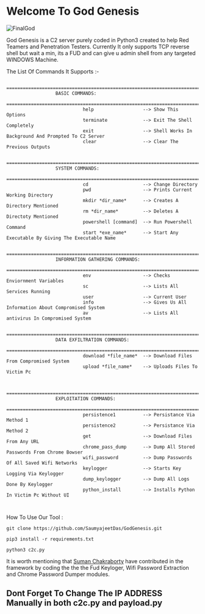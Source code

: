 # Welcome To God Genesis
![FinalGod](https://user-images.githubusercontent.com/66937297/175554898-58c56076-7cf9-4b1d-9d5d-2f2b27a9c0e3.png)

God Genesis is a C2 server purely coded in Python3 created to help Red Teamers and Penetration Testers. 
Currently It only supports TCP reverse shell but wait a min, its a FUD and can give u admin shell from any targeted WINDOWS Machine.

The List Of Commands It Supports :-

```
                ===================================================================================================
                  BASIC COMMANDS:
                ===================================================================================================
                            help                  --> Show This Options
                            terminate             --> Exit The Shell Completely
                            exit                  --> Shell Works In Background And Prompted To C2 Server
                            clear                 --> Clear The Previous Outputs

                ===================================================================================================
                  SYSTEM COMMANDS:
                ===================================================================================================
                            cd                    --> Change Directory
                            pwd                   --> Prints Current Working Directory
                            mkdir *dir_name*      --> Creates A Directory Mentioned
                            rm *dir_name*         --> Deletes A Directoty Mentioned
                            powershell [command]  --> Run Powershell Command
                            start *exe_name*      --> Start Any Executable By Giving The Executable Name

                ===================================================================================================
                  INFORMATION GATHERING COMMANDS:
                ===================================================================================================
                            env                   --> Checks Enviornment Variables
                            sc                    --> Lists All Services Running
                            user                  --> Current User
                            info                  --> Gives Us All Information About Compromised System
                            av                    --> Lists All antivirus In Compromised System

                ===================================================================================================
                  DATA EXFILTRATION COMMANDS:
                ===================================================================================================
                            download *file_name*  --> Download Files From Compromised System
                            upload *file_name*    --> Uploads Files To Victim Pc


                ===================================================================================================
                  EXPLOITATION COMMANDS:
                ===================================================================================================
                            persistence1          --> Persistance Via Method 1
                            persistence2          --> Persistance Via Method 2
                            get                   --> Download Files From Any URL
                            chrome_pass_dump      --> Dump All Stored Passwords From Chrome Bowser
                            wifi_password         --> Dump Passwords Of All Saved Wifi Networks
                            keylogger             --> Starts Key Logging Via Keylogger
                            dump_keylogger        --> Dump All Logs Done By Keylogger 
                            python_install        --> Installs Python In Victim Pc Without UI



```


How To Use Our Tool : 

```
git clone https://github.com/SaumyajeetDas/GodGenesis.git

pip3 install -r requirements.txt

python3 c2c.py

```
It is worth mentioning that [Suman Chakraborty](https://github.com/ANON4MOUS)
have contributed in the framework by coding the the the Fud Keyloger, Wifi Password Extraction and Chrome Password Dumper modules. 

## Dont Forget To Change The IP ADDRESS Manually in both c2c.py and payload.py




